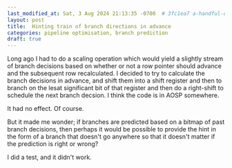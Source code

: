 ```yaml
---
last_modified_at: Sat, 3 Aug 2024 21:13:35 -0700  # 3fc1ea7 a-handful-of-drafts
layout: post
title:  Hinting train of branch directions in advance
categories: pipeline optimisation, branch prediction
draft: true
---
```

Long ago I had to do a scaling operation which would yield a slightly stream of
branch decisions based on whether or not a row pointer should advance and the
subsequent row recalculated.  I decided to try to calculate the branch
decisions in advance, and shift them into a shift register and then to branch
on the lesat significant bit of that register and then do a right-shift to schedule the next branch decsion.  I think the code is in AOSP somewhere.

It had no effect.  Of course.

But it made me wonder; if branches are predicted based on a bitmap of past branch decisions, then perhaps it would be possible to provide the hint in the form of a branch that doesn't go anywhere so that it doesn't matter if the prediction is right or wrong?

I did a test, and it didn't work.
